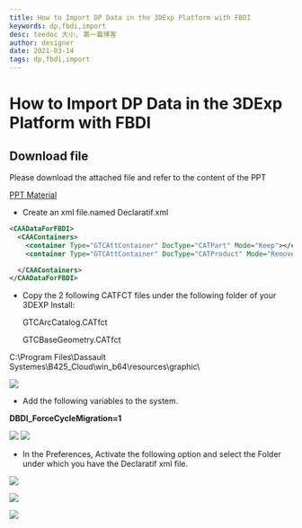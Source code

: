 ```yaml
---
title: How to Import DP Data in the 3DExp Platform with FBDI
keywords: dp,fbdi,import
desc: teedoc 大小, 第一篇博客
author: designer
date: 2021-03-14
tags: dp,fbdi,import
---
```




# How to Import DP Data in the 3DExp Platform with FBDI

## Download file

Please download the attached file and refer to the content of the PPT

[PPT Material](How_to_Import_DP_Data_in_the_3DExp\DPtoV6.7z)


- Create an xml file.named  Declaratif.xml

```xml
<CAADataForFBDI>
  <CAAContainers>
    <container Type="GTCAttContainer" DocType="CATPart" Mode="Keep"></container>
    <container Type="GTCAttContainer" DocType="CATProduct" Mode="Remove"></container>

  </CAAContainers>
</CAADataForFBDI>
```

- Copy the 2 following CATFCT files under the following folder of your 3DEXP Install:

    GTCArcCatalog.CATfct
    
    GTCBaseGeometry.CATfct

    
C:\Program Files\Dassault Systemes\B425_Cloud\win_b64\resources\graphic\

![](How_to_Import_DP_Data_in_the_3DExp\pic1.png)

- Add the following variables to the system.

__DBDI_ForceCycleMigration=1__

![](How_to_Import_DP_Data_in_the_3DExp\pic2.0.png)
![](How_to_Import_DP_Data_in_the_3DExp\pic2.png)

- In the Preferences, Activate the following option and select the Folder under which you have the Declaratif xml file.

![](How_to_Import_DP_Data_in_the_3DExp\pic3.png)

![](How_to_Import_DP_Data_in_the_3DExp\pic4.png)

![](How_to_Import_DP_Data_in_the_3DExp\pic5.png)

